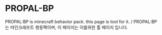 # PROPAL-BP
PROPAL:BP is minecraft behavior pack. this page is tool for it. / PROPAL:BP는 마인크래프트 행동팩이며, 이 페이지는 이를위한 툴 페이지 입니다.
